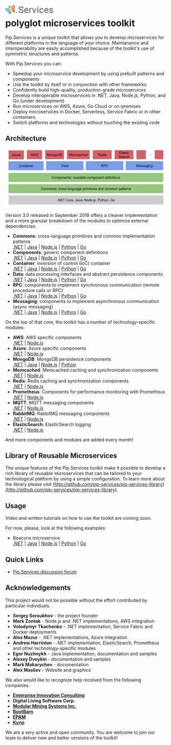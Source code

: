 # <img src="https://github.com/pip-services/pip-services/blob/master/design/Logo.png" alt="Pip.Services Logo" style="max-width:30%"> <br/> polyglot microservices toolkit

Pip.Services is a unique toolkit that allows you to develop microservices for different platforms in the language of your choice. Maintanance and interoperability are easily accomplished because of the toolkit's use of symmetric structures and patterns.

With Pip.Services you can:
- Speedup your microservice development by using prebuilt patterns and components
- Use the toolkit by itself or in conjunction with other frameworks
- Confidently build high-quality, production-grade microservices
- Develop interoperable microservices in .NET, Java, Node.js, Python, and Go (under development)
- Run microservices on AWS, Azure, Go Cloud or on-premises
- Deploy microservices in Docker, Serverless, Service Fabric or in other containers.
- Switch platforms and technologies without touching the existing code

<!--
To unleash that potential, microservices developed using Pip.Services toolkit often employ componentized design:

<p align="center">
  <img alt="Microservice Design" src="design/MicroserviceDesign.png">
</p>
-->

## Architecture

<p align="center">
  <img alt="Toolkit Architecture" src="design/ToolkitArchitecture.png">
</p>

Version 3.0 released in September 2018 offers a cleaner implementation and a more granular breakdown of the modules to optimize external dependencies.

- **Commons**: cross-language primitives and common implementation patterns
  <br/>
  [.NET](http://github.com/pip-services3-dotnet/pip-services3-commons-dotnet) | 
  [Java](http://github.com/pip-services3-java/pip-services3-commons-java) | 
  [Node.js](http://github.com/pip-services3-node/pip-services3-commons-node) | 
  [Python](http://github.com/pip-services3-python/pip-services3-commons-python) | 
  [Go](http://github.com/pip-services3-go/pip-services3-commons-go)
- **Components**: generic component definitions
  <br/>
  [.NET](http://github.com/pip-services3-dotnet/pip-services3-components-dotnet) | 
  [Java](http://github.com/pip-services3-java/pip-services3-components-java) | 
  [Node.js](http://github.com/pip-services3-node/pip-services3-components-node) | 
  [Python](http://github.com/pip-services3-python/pip-services3-components-python) | 
  [Go](http://github.com/pip-services3-go/pip-services3-components-go)
- **Container**: inversion of control (IoC) container
  <br/>
  [.NET](http://github.com/pip-services3-dotnet/pip-services3-container-dotnet) | 
  [Java](http://github.com/pip-services3-java/pip-services3-container-java) | 
  [Node.js](http://github.com/pip-services3-node/pip-services3-container-node) | 
  [Python](http://github.com/pip-services3-python/pip-services3-container-python) | 
  [Go](http://github.com/pip-services3-go/pip-services3-container-go)
- **Data**: data processing interfaces and abstract persistence components
  <br/>
  [.NET](http://github.com/pip-services3-dotnet/pip-services3-data-dotnet) | 
  [Java](http://github.com/pip-services3-java/pip-services3-data-java) | 
  [Node.js](http://github.com/pip-services3-node/pip-services3-data-node) | 
  [Python](http://github.com/pip-services3-python/pip-services3-data-python) | 
  [Go](http://github.com/pip-services3-go/pip-services3-data-go)
- **RPC**: components to implement synchronous communication (remote procedure calls or RPC)
  <br/>
  [.NET](http://github.com/pip-services3-dotnet/pip-services3-rpc-dotnet) | 
  [Java](http://github.com/pip-services3-java/pip-services3-rpc-java) | 
  [Node.js](http://github.com/pip-services3-node/pip-services3-rpc-node) | 
  [Python](http://github.com/pip-services3-python/pip-services3-rpc-python) | 
  [Go](http://github.com/pip-services3-go/pip-services3-rpc-go)
- **Messaging**: components to implement asynchronous communication (async messaging)
  <br/>
  [.NET](http://github.com/pip-services3-dotnet/pip-services3-messaging-dotnet) | 
  [Java](http://github.com/pip-services3-java/pip-services3-messaging-java) | 
  [Node.js](http://github.com/pip-services3-node/pip-services3-messaging-node) | 
  [Python](http://github.com/pip-services3-python/pip-services3-messaging-python) | 
  [Go](http://github.com/pip-services3-go/pip-services3-messaging-go)

On the top of that core, the toolkit has a number of technology-specific modules:
- **AWS**: AWS specific components
  <br/>
  [.NET](http://github.com/pip-services3-dotnet/pip-services3-aws-dotnet) | 
  [Node.js](http://github.com/pip-services3-node/pip-services3-aws-node)
- **Azure**: Azure specific components
  <br/>
  [.NET](http://github.com/pip-services3-dotnet/pip-services3-azure-dotnet) | 
  [Node.js](http://github.com/pip-services3-node/pip-services3-azure-node)
- **MongoDB**: MongoDB persistence components
  <br/>
  [.NET](http://github.com/pip-services3-dotnet/pip-services3-mongodb-dotnet) | 
  [Java](http://github.com/pip-services3-java/pip-services3-mongodb-java) | 
  [Node.js](http://github.com/pip-services3-node/pip-services3-mongodb-node) | 
  [Python](http://github.com/pip-services3-python/pip-services3-mongodb-python)
- **Memcached**: Memcached caching and synchronization components
  <br/>
  [.NET](http://github.com/pip-services3-dotnet/pip-services3-memcached-dotnet) | 
  [Node.js](http://github.com/pip-services3-node/pip-services3-memcached-node)
- **Redis**: Redis caching and synchronization components
  <br/>
  [.NET](http://github.com/pip-services3-dotnet/pip-services3-redis-dotnet) | 
  [Node.js](http://github.com/pip-services3-node/pip-services3-redis-node)
- **Prometheus**: Components for performance monitoring with Prometheus
  <br/>
  [.NET](http://github.com/pip-services3-dotnet/pip-services3-prometheus-dotnet) | 
  [Node.js](http://github.com/pip-services3-node/pip-services3-prometheus-node)
- **MQTT**: MQTT messaging components
  <br/>
  [.NET](http://github.com/pip-services3-dotnet/pip-services3-mqtt-dotnet) | 
  [Node.js](http://github.com/pip-services3-node/pip-services3-mqtt-node)
- **RabbitMQ**: RabbitMQ messaging components
  <br/>
  [.NET](http://github.com/pip-services3-dotnet/pip-services3-rabbitmq-dotnet) | 
  [Node.js](http://github.com/pip-services3-node/pip-services3-rabbitmq-node)
- **ElasticSearch**: ElasticSearch logging
  <br/>
  [.NET](http://github.com/pip-services3-dotnet/pip-services3-elasticsearch-dotnet) | 
  [Node.js](http://github.com/pip-services3-node/pip-services3-elasticsearch-node)

And more components and modules are added every month!

## Library of Reusable Microservices

The unique features of the Pip.Services toolkit make it possible to develop a rich library of reusable microservices
that can be tailored to your technological platform by using a simple configuration.
To learn more about the library please visit [http://github.com/pip-services/pip-services-library](http://github.com/pip-services/pip-services-library).

## Usage

Video and written tutorials on how to use the toolkit are coming soon.

For now, please, look at the following examples:
* Beacons microservice
  <br/>
  [.NET](http://github.com/pip-services-samples/pip-samples-beacons-dotnet) | 
  [Java](http://github.com/pip-services-samples/pip-samples-beacons-java) | 
  [Node.js](http://github.com/pip-services-samples/pip-samples-beacons-node) | 
  [Python](http://github.com/pip-services-samples/pip-samples-beacons-python) | 
  [Go](http://github.com/pip-services-samples/pip-samples-beacons-go)


## Quick Links

- [Pip.Services discussion forum](https://groups.google.com/forum/#!forum/pip-services)

## Acknowledgements

This project would not be possible without the effort contributed by particular individuals.

- **Sergey Seroukhov** - the project founder
- **Mark Zontak** - Node.js and .NET implementations, AWS integration
- **Volodymyr Tkachenko** - .NET implementation, Service Fabric and Docker deployments
- **Alex Mazur** - .NET implementations, Azure integration
- **Andrew Harrinton** - .NET implementation, ElasticSearch, Prometheus and other technology-specific modules
- **Egor Nuzhnykh** - Java implementation, documentation and samples
- **Alexey Dvoykin** - documentation and samples
- **Mark Makarychev** - documentation
- **Alex Masliev** - Website and graphics

We also would like to recognize help received from the following companies.

- [**Enterprise Innovation Consulting**](https://www.entinco.com/)
- **Digital Living Software Corp.**
- [**Modular Mining Systems Inc.**](http://www.mmsi.com)
- [**BootBarn**](http://www.bootbarn.com)
- [**EPAM**](http://www.epam.com)
- [**Kyrio**](http://www.kyrio.com)

We are a very active and open community. You are welcome to join our team
to deliver new and better versions of the toolkit!
